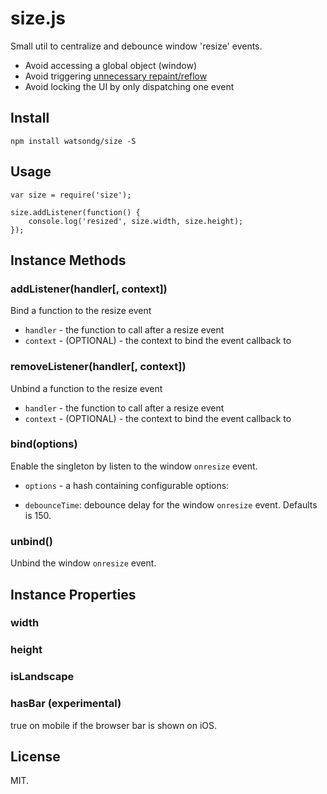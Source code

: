 size.js
===

Small util to centralize and debounce window 'resize' events.

- Avoid accessing a global object (window)
- Avoid triggering [unnecessary repaint/reflow](https://gist.github.com/paulirish/5d52fb081b3570c81e3a)
- Avoid locking the UI by only dispatching one event


## Install

```
npm install watsondg/size -S
```

## Usage

```
var size = require('size');

size.addListener(function() {
    console.log('resized', size.width, size.height);
});
```

## Instance Methods

### addListener(handler[, context])

Bind a function to the resize event
* `handler` - the function to call after a resize event
* `context` - (OPTIONAL) - the context to bind the event callback to


### removeListener(handler[, context])

Unbind a function to the resize event
* `handler` - the function to call after a resize event
* `context` - (OPTIONAL) - the context to bind the event callback to

### bind(options)

Enable the singleton by listen to the window `onresize` event.
* `options` - a hash containing configurable options:
- `debounceTime`: debounce delay for the window `onresize` event. Defaults is 150.

### unbind()

Unbind the window `onresize` event.

## Instance Properties

### width
### height
### isLandscape
### hasBar (experimental)
true on mobile if the browser bar is shown on iOS.

## License
MIT.
